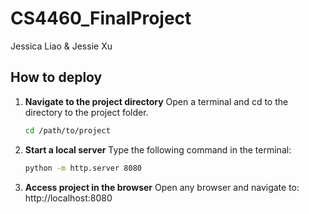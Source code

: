 # CS4460_FinalProject
Jessica Liao & Jessie Xu

## How to deploy

1. **Navigate to the project directory**
   Open a terminal and cd to the directory to the project folder.
   ```bash
   cd /path/to/project
2. **Start a local server**
   Type the following command in the terminal:
   ```bash
   python -m http.server 8080
3. **Access project in the browser**
   Open any browser and navigate to: http://localhost:8080
